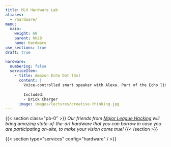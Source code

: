 ```yaml
---
title: MLH Hardware Lab
aliases:
  - /hardware/
menu:
  main:
    weight: 60
    parent: hk20
    name: Hardware
use_sections: true
draft: true

hardware:
  numbering: false
  serviceItem:
    - title: Amazon Echo Dot (3x)
      content: |
        Voice-controlled smart speaker with Alexa. Part of the Echo line of cylindrical voice-controlled computing devices that connect to the Alexa Voice Service for providing responses to questions, playing music, reporting on weather, news or sports scores and more.
        
        Included:
        - Brick Charger
      image: images/lectures/creative-thinking.jpg
---
```


{{< section class="pb-0" >}}
*Our friends from [Major League Hacking](https://mlh.io/) will bring amazing state-of-the-art hardware that you can borrow in case you are participating on-site, to make your vision come true!*
{{< /section >}}

{{< section type="services" config="hardware" / >}}
